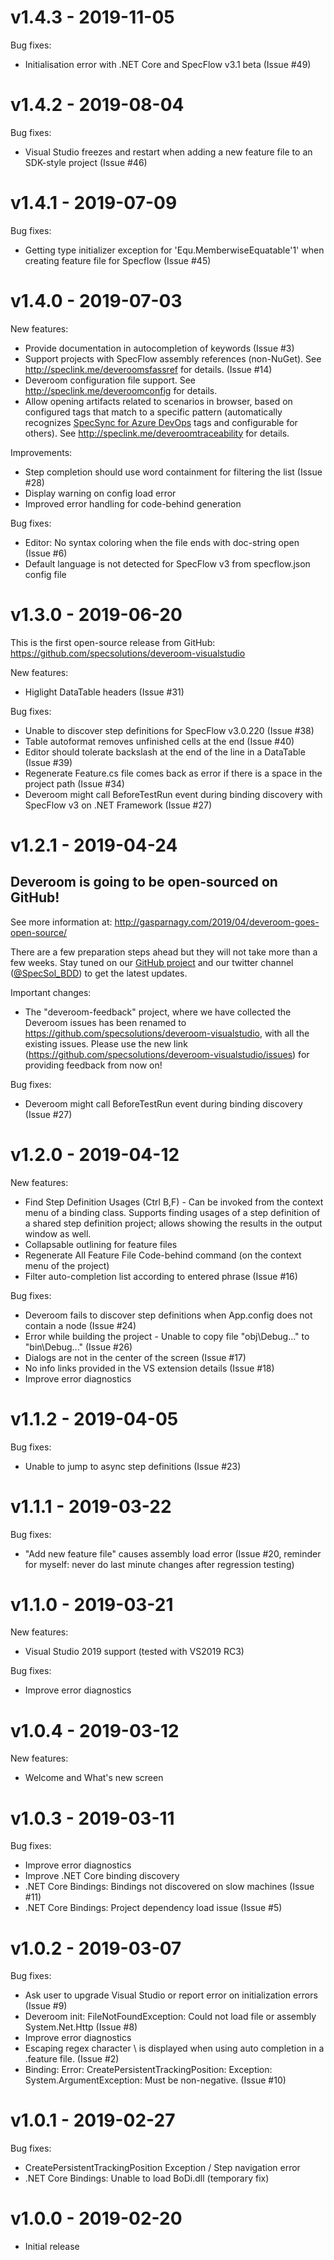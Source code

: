 # v1.4.3 - 2019-11-05

Bug fixes:

* Initialisation error with .NET Core and SpecFlow v3.1 beta (Issue #49)

# v1.4.2 - 2019-08-04

Bug fixes:

* Visual Studio freezes and restart when adding a new feature file to an SDK-style project (Issue #46)

# v1.4.1 - 2019-07-09

Bug fixes:

* Getting type initializer exception for 'Equ.MemberwiseEquatable'1' when creating feature file for Specflow (Issue #45)

# v1.4.0 - 2019-07-03

New features:

* Provide documentation in autocompletion of keywords (Issue #3)
* Support projects with SpecFlow assembly references (non-NuGet). 
  See http://speclink.me/deveroomsfassref for details. (Issue #14)
* Deveroom configuration file support.
  See http://speclink.me/deveroomconfig for details.
* Allow opening artifacts related to scenarios in browser, based on configured 
  tags that match to a specific pattern (automatically recognizes 
  [SpecSync for Azure DevOps](https://www.specsolutions.eu/services/specsync/) tags
  and configurable for others).
  See http://speclink.me/deveroomtraceability for details.

Improvements:

* Step completion should use word containment for filtering the list (Issue #28)
* Display warning on config load error
* Improved error handling for code-behind generation

Bug fixes:

* Editor: No syntax coloring when the file ends with doc-string open (Issue #6)
* Default language is not detected for SpecFlow v3 from specflow.json config file

# v1.3.0 - 2019-06-20

This is the first open-source release from GitHub: https://github.com/specsolutions/deveroom-visualstudio

New features:

* Higlight DataTable headers (Issue #31)

Bug fixes:

* Unable to discover step definitions for SpecFlow v3.0.220 (Issue #38)
* Table autoformat removes unfinished cells at the end (Issue #40)
* Editor should tolerate backslash at the end of the line in a DataTable (Issue #39)
* Regenerate Feature.cs file comes back as error if there is a space in the project path (Issue #34)
* Deveroom might call BeforeTestRun event during binding discovery with SpecFlow v3 on .NET Framework (Issue #27)

# v1.2.1 - 2019-04-24

## Deveroom is going to be open-sourced on GitHub!

See more information at: http://gasparnagy.com/2019/04/deveroom-goes-open-source/

There are a few preparation steps ahead but they will not take more than a few weeks. Stay tuned on our [GitHub project](https://github.com/specsolutions/deveroom-visualstudio) and our twitter channel ([@SpecSol_BDD](https://twitter.com/SpecSol_BDD)) to get the latest updates.

Important changes: 

* The "deveroom-feedback" project, where we have collected the Deveroom issues has been renamed to https://github.com/specsolutions/deveroom-visualstudio, with all the existing issues. Please use the new link (https://github.com/specsolutions/deveroom-visualstudio/issues) for providing feedback from now on!

Bug fixes:

* Deveroom might call BeforeTestRun event during binding discovery (Issue #27)

# v1.2.0 - 2019-04-12

New features:

* Find Step Definition Usages (Ctrl B,F) - Can be invoked from the context menu of a binding class. Supports finding usages of 
  a step definition of a shared step definition project; allows showing the results in the output window as well.
* Collapsable outlining for feature files
* Regenerate All Feature File Code-behind command (on the context menu of the project)
* Filter auto-completion list according to entered phrase (Issue #16)

Bug fixes:

* Deveroom fails to discover step definitions when App.config does not contain a <specFlow> node (Issue #24)
* Error while building the project - Unable to copy file "obj\Debug\..." to "bin\Debug\..." (Issue #26)
* Dialogs are not in the center of the screen (Issue #17)
* No info links provided in the VS extension details (Issue #18)
* Improve error diagnostics

# v1.1.2 - 2019-04-05

Bug fixes:

* Unable to jump to async step definitions (Issue #23)

# v1.1.1 - 2019-03-22

Bug fixes:

* "Add new feature file" causes assembly load error (Issue #20, reminder for myself: never do last minute changes after regression testing)

# v1.1.0 - 2019-03-21

New features:

* Visual Studio 2019 support (tested with VS2019 RC3)

Bug fixes:

* Improve error diagnostics

# v1.0.4 - 2019-03-12

New features:

* Welcome and What's new screen

# v1.0.3 - 2019-03-11

Bug fixes:

* Improve error diagnostics
* Improve .NET Core binding discovery
* .NET Core Bindings: Bindings not discovered on slow machines (Issue #11)
* .NET Core Bindings: Project dependency load issue (Issue #5)

# v1.0.2 - 2019-03-07

Bug fixes:

* Ask user to upgrade Visual Studio or report error on initialization errors (Issue #9)
* Deveroom init: FileNotFoundException: Could not load file or assembly System.Net.Http (Issue #8)
* Improve error diagnostics
* Escaping regex character \ is displayed when using auto completion in a .feature file. (Issue #2)
* Binding: Error: CreatePersistentTrackingPosition: Exception: System.ArgumentException: Must be non-negative. (Issue #10)

# v1.0.1 - 2019-02-27

Bug fixes:

* CreatePersistentTrackingPosition Exception / Step navigation error
* .NET Core Bindings: Unable to load BoDi.dll (temporary fix)

# v1.0.0 - 2019-02-20

* Initial release